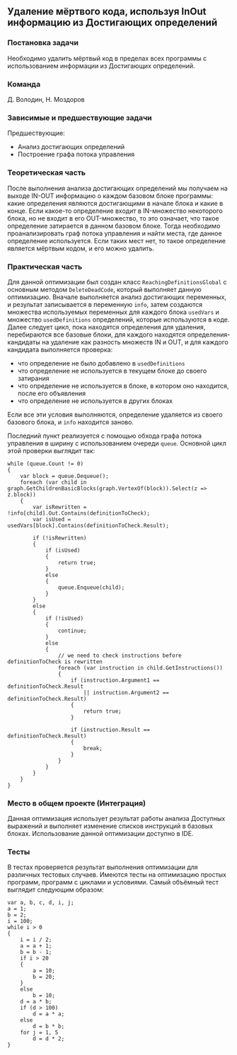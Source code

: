 
## Удаление мёртвого кода, используя InOut информацию из Достигающих определений
### Постановка задачи
Необходимо удалить мёртвый код в пределах всех программы с использованием информации из Достигающих определений.
### Команда
Д. Володин, Н. Моздоров
### Зависимые и предшествующие задачи
Предшествующие: 
- Анализ достигающих определений
- Построение графа потока управления

### Теоретическая часть
После выполнения анализа достигающих определений мы получаем на выходе IN-OUT информацию о каждом базовом блоке программы: какие определения являются достигающими в начале блока и какие в конце. Если какое-то определение входит в IN-множество некоторого блока, но не входит в его OUT-множество, то это означает, что такое определение затирается в данном базовом блоке. Тогда необходимо проанализировать граф потока управления и найти места, где данное определение используется. Если таких мест нет, то такое определение является мёртвым кодом, и его можно удалить.

### Практическая часть
Для данной оптимизации был создан класс `ReachingDefinitionsGlobal` с основным методом `DeleteDeadCode`, который выполняет данную оптимизацию. Вначале выполняется анализ достигающих переменных, и результат записывается в переменную `info`, затем создаются множества используемых переменных для каждого блока `usedVars` и множество `usedDefinitions` определений, которые используются в коде. Далее следует цикл, пока находятся определения для удаления, перебираются все базовые блоки, для каждого находятся определения-кандидаты на удаление как разность множеств IN и OUT, и для каждого кандидата выполняется проверка:

- что определение не было добавлено в `usedDefinitions`
- что определение не используется в текущем блоке до своего затирания
- что определение не используется в блоке, в котором оно находится, после его объявления
- что определение не используется в других блоках

Если все эти условия выполняются, определение удаляется из своего базового блока, и `info` находится заново.

Последний пункт реализуется с помощью обхода графа потока управления в ширину с использованием очереди `queue`. Основной цикл этой проверки выглядит так:
```
while (queue.Count != 0)
{
    var block = queue.Dequeue();
    foreach (var child in graph.GetChildrenBasicBlocks(graph.VertexOf(block)).Select(z => z.block))
    {
        var isRewritten = !info[child].Out.Contains(definitionToCheck);
        var isUsed = usedVars[block].Contains(definitionToCheck.Result);

        if (!isRewritten)
        {
            if (isUsed)
            {
                return true;
            }
            else
            {
                queue.Enqueue(child);
            }
        }
        else
        {
            if (!isUsed)
            {
                continue;
            }
            else
            {
                // we need to check instructions before definitionToCheck is rewritten
                foreach (var instruction in child.GetInstructions())
                {
                    if (instruction.Argument1 == definitionToCheck.Result
                        || instruction.Argument2 == definitionToCheck.Result)
                    {
                        return true;
                    }

                    if (instruction.Result == definitionToCheck.Result)
                    {
                        break;
                    }
                }
            }
        }
    }
}
```

### Место в общем проекте (Интеграция)
Данная оптимизация использует результат работы анализа Доступных выражений и выполняет изменение списков инструкций в базовых блоках. Использование данной оптимизации доступно в IDE.

### Тесты
В тестах проверяется результат выполнения оптимизации для различных тестовых случаев. Имеются тесты на оптимизацию простых программ, программ с циклами и условиями. Самый объёмный тест выглядит следующим образом:
```
var a, b, c, d, i, j;
a = 1;
b = 2;
i = 100;
while i > 0
{
    i = i / 2;
    a = a + 1;
    b = b - 1;
    if i > 20
    {
        a = 10;
        b = 20;
    }
    else
        b = 10;
    d = a * b;
    if (d > 100)
        d = a * a;
    else
        d = b * b;
    for j = 1, 5
        d = d * 2;
}
```
